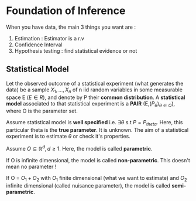 # Foundation of Inference

When you have data, the main 3 things you want are : 

1) Estimation : Estimator is a r.v
2) Confidence Interval
3) Hypothesis testing : find statistical evidence or not


## Statistical Model

Let the observed outcome of a statistical experiment (what generates the data) be a sample $X_1, ..., X_n$ of n iid random variables in some measurable space E ($E \in R$),
and denote by P their **common distribution**. A **statistical model** associated to that statistical experiment is a **PAIR** (E,($P_\theta)_{\theta \in O}$), where O is the parameter set.

Assume statistical model is **well specified** i.e. $\exists \theta$ s.t $P = P_{theta}$. Here, this particular theta is the **true parameter**. It is unknown. The aim of a statistical experiment
is to estimate $\theta$ or check it's properties.

Assume $O \subseteq \mathbb{R}^d, d \geq 1$. Here, the model is called **parametric**.

If O is infinite dimensional, the model is called **non-parametric**. This doesn't mean no parameter !

If O = $O_1 + O_2$ with $O_1$ finite dimensional (what we want to estimate) and $O_2$ infinite dimensional (called nuisance parameter), the model is called **semi-parametric**.

